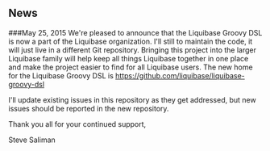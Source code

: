 ## News
###May 25, 2015
We're pleased to announce that the Liquibase Groovy DSL is now a part of the
Liquibase organization.  I'll still to maintain the code, it will just live in
a different Git repository.  Bringing this project into the larger Liquibase 
family will help keep all things Liquibase together in one place and make the 
project easier to find for all Liquibase users. The new home for the Liquibase
Groovy DSL is https://github.com/liquibase/liquibase-groovy-dsl

I'll update existing issues in this repository as they get addressed, but new
issues should be reported in the new repository.

Thank you all for your continued support,

Steve Saliman
